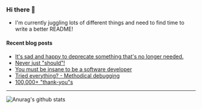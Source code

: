 ### Hi there 👋

- I'm currently juggling lots of different things and need to find time to write a better README!

<!--
**mrlacey/mrlacey** is a ✨ _special_ ✨ repository because its `README.md` (this file) appears on your GitHub profile.

Here are some ideas to get you started:

- 🔭 I’m currently working on ...
- 🌱 I’m currently learning ...
- 👯 I’m looking to collaborate on ...
- 🤔 I’m looking for help with ...
- 💬 Ask me about ...
- 📫 How to reach me: ...
- 😄 Pronouns: ...
- ⚡ Fun fact: ...
-->

#### Recent blog posts
<!-- BLOG-POST-LIST:START -->
- [It's sad and happy to deprecate something that's no longer needed.](http://feedproxy.google.com/~r/MattLacey/~3/pGxFKM1BKDo/its-sad-and-happy-to-deprecate.html)
- [Never just "should"!](http://feedproxy.google.com/~r/MattLacey/~3/OBr56cLiaw0/never-just-should.html)
- [You must be insane to be a software developer](http://feedproxy.google.com/~r/MattLacey/~3/QkrKLZhW1Uc/you-must-be-insane-to-be-software.html)
- [Tried everything? - Methodical debugging](http://feedproxy.google.com/~r/MattLacey/~3/oSMxoCtVacM/tried-everything-methodical-debugging.html)
- [100,000+ "thank-you"s](http://feedproxy.google.com/~r/MattLacey/~3/DZk47PrqsJE/100000-thank-yous.html)
<!-- BLOG-POST-LIST:END -->

---

![Anurag's github stats](https://github-readme-stats.vercel.app/api?username=mrlacey&count_private=true&show_icons=true)
